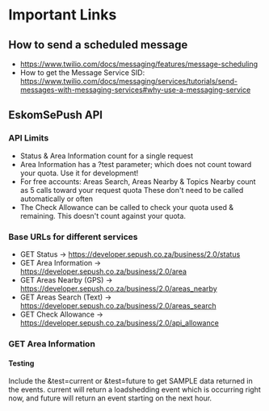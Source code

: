 # Important Links

## How to send a scheduled message

- https://www.twilio.com/docs/messaging/features/message-scheduling
- How to get the Message Service SID: https://www.twilio.com/docs/messaging/services/tutorials/send-messages-with-messaging-services#why-use-a-messaging-service

## EskomSePush API

### API Limits

- Status & Area Information count for a single request
- Area Information has a ?test parameter; which does not count toward your quota. Use it for development!
- For free accounts: Areas Search, Areas Nearby & Topics Nearby count as 5 calls toward your request quota These don't need to be called automatically or often
- The Check Allowance can be called to check your quota used & remaining. This doesn't count against your quota.

### Base URLs for different services

- GET Status -> https://developer.sepush.co.za/business/2.0/status
- GET Area Information -> https://developer.sepush.co.za/business/2.0/area
- GET Areas Nearby (GPS) -> https://developer.sepush.co.za/business/2.0/areas_nearby
- GET Areas Search (Text) -> https://developer.sepush.co.za/business/2.0/areas_search
- GET Check Allowance -> https://developer.sepush.co.za/business/2.0/api_allowance

### GET Area Information

#### Testing

Include the &test=current or &test=future to get SAMPLE data returned in the events. current will return a loadshedding event which is occurring right now, and future will return an event starting on the next hour.
